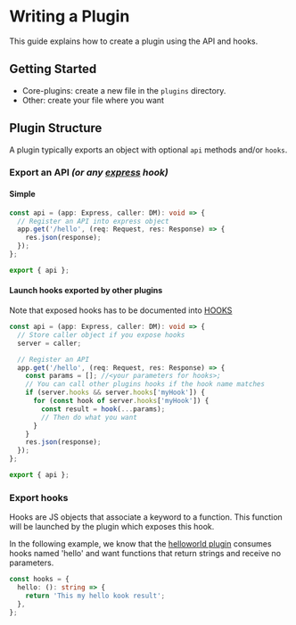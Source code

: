 # Writing a Plugin

This guide explains how to create a plugin using the API and hooks.

## Getting Started

- Core-plugins: create a new file in the `plugins` directory.
- Other: create your file where you want

## Plugin Structure

A plugin typically exports an object with optional `api` methods and/or `hooks`.

### Export an API _(or any [express](https://www.npmjs.com/package/express) hook)_

#### Simple

```typescript
const api = (app: Express, caller: DM): void => {
  // Register an API into express object
  app.get('/hello', (req: Request, res: Response) => {
    res.json(response);
  });
};

export { api };
```

#### Launch hooks exported by other plugins

Note that exposed hooks has to be documented into [HOOKS](../../HOOKS.md)

```typescript
const api = (app: Express, caller: DM): void => {
  // Store caller object if you expose hooks
  server = caller;

  // Register an API
  app.get('/hello', (req: Request, res: Response) => {
    const params = []; //<your parameters for hooks>;
    // You can call other plugins hooks if the hook name matches
    if (server.hooks && server.hooks['myHook']) {
      for (const hook of server.hooks['myHook']) {
        const result = hook(...params);
        // Then do what you want
      }
    }
    res.json(response);
  });
};

export { api };
```

### Export hooks

Hooks are JS objects that associate a keyword to a function. This function will
be launched by the plugin which exposes this hook.

In the following example, we know that the [helloworld plugin](../plugins/helloworld.ts)
consumes hooks named 'hello' and want functions that return strings and receive no parameters.

```typescript
const hooks = {
  hello: (): string => {
    return 'This my hello kook result';
  },
};
```
